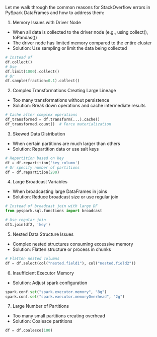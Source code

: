 Let me walk through the common reasons for StackOverflow errors in PySpark DataFrames and how to address them:

1. Memory Issues with Driver Node

- When all data is collected to the driver node (e.g., using collect(), toPandas())
- The driver node has limited memory compared to the entire cluster
- Solution: Use sampling or limit the data being collected

```python
# Instead of
df.collect()
# Use
df.limit(1000).collect()
# Or
df.sample(fraction=0.1).collect()
```

2. Complex Transformations Creating Large Lineage

- Too many transformations without persistence
- Solution: Break down operations and cache intermediate results

```python
# Cache after complex operations
df_transformed = df.transform(...).cache()
df_transformed.count()  # Force materialization
```

3. Skewed Data Distribution

- When certain partitions are much larger than others
- Solution: Repartition data or use salt keys

```python
# Repartition based on key
df = df.repartition('key_column')
# Or specify number of partitions
df = df.repartition(200)
```

4. Large Broadcast Variables

- When broadcasting large DataFrames in joins
- Solution: Reduce broadcast size or use regular join

```python
# Instead of broadcast join with large DF
from pyspark.sql.functions import broadcast

# Use regular join
df1.join(df2, 'key')
```

5. Nested Data Structure Issues

- Complex nested structures consuming excessive memory
- Solution: Flatten structure or process in chunks

```python
# Flatten nested columns
df = df.select(col("nested.field1"), col("nested.field2"))
```

6. Insufficient Executor Memory

- Solution: Adjust spark configuration

```python
spark.conf.set("spark.executor.memory", "8g")
spark.conf.set("spark.executor.memoryOverhead", "2g")
```

7. Large Number of Partitions

- Too many small partitions creating overhead
- Solution: Coalesce partitions

```python
df = df.coalesce(100)
```

